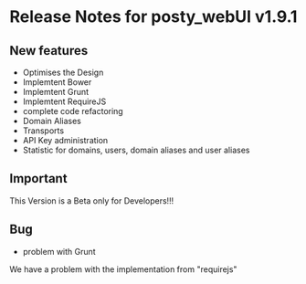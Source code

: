 # Release Notes for posty\_webUI v1.9.1

## New features

* Optimises the Design
* Implemtent Bower
* Implemtent Grunt
* Implemtent RequireJS
* complete code refactoring
* Domain Aliases
* Transports
* API Key administration
* Statistic for domains, users, domain aliases and user aliases


## Important

This Version is a Beta only for Developers!!!

## Bug

* problem with Grunt

We have a problem with the implementation from "requirejs"
